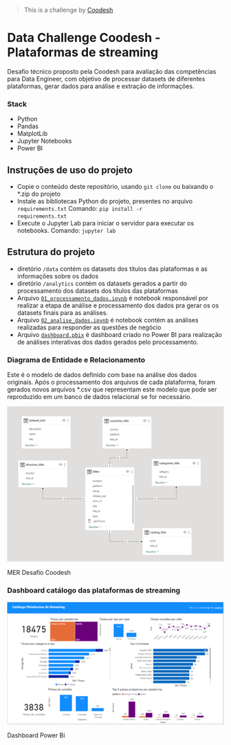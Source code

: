 >  This is a challenge by [Coodesh](https://coodesh.com/)
# Data Challenge Coodesh - Plataformas de streaming
Desafio técnico proposto pela Coodesh para avaliação das competências para Data Engineer, com objetivo de processar datasets de diferentes plataformas, gerar dados para análise e extração de informações.

### Stack
* Python
* Pandas
* MatplotLib
* Jupyter Notebooks
* Power BI

## Instruções de uso do projeto
* Copie o conteúdo deste repositório, usando <code>git clone</code> ou baixando o *.zip do projeto
* Instale as bibliotecas Python do projeto, presentes no arquivo <code>requirements.txt</code>
Comando: <code>pip install -r requirements.txt</code>
* Execute o Jupyter Lab para iniciar o servidor para executar os notebooks.
Comando: <code>jupyter lab</code>

## Estrutura do projeto
* diretório <code>/data</code> contém os datasets dos títulos das plataformas e as informações sobre os dados
* diretório <code>/analytics</code> contém os datasets gerados a partir do processamento dos datasets 
dos títulos das plataformas
* Arquivo <code>[01_processamento_dados.ipynb](01_processamento_dados.ipynb)</code> é notebook responsável por realizar a etapa de análise e processamento dos dados pra gerar os
os datasets finais para as análises.
* Arquivo <code>[02_analise_dados.ipynb](02_analise_dados.ipynb)</code> é notebook contém as análises realizadas para responder as questões de negócio
* Arquivo <code>[dashboard.pbix](dashboard.pbix)</code> é dashboard criado no Power BI para realização de análises interativas 
dos dados gerados pelo processamento.

### Diagrama de Entidade e Relacionamento
Este é o modelo de dados definido com base na análise dos dados originais.
Após o processamento dos arquivos de  cada plataforma, foram gerados novos arquivos *.csv
que representam este modelo que pode ser reproduzido em um banco de dados relacional se for necessário.

![img.png](img.png)
<p>MER Desafio Coodesh</p>

### Dashboard catálogo das plataformas de streaming
![img_1.png](img_1.png)
<p>Dashboard Power Bi</p>


